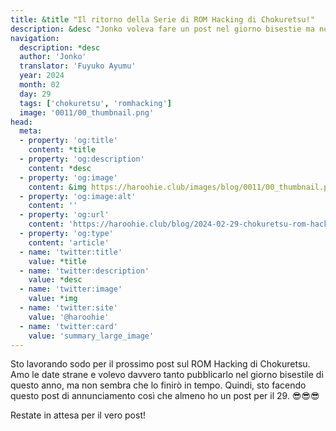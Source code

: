 ```yaml
---
title: &title "Il ritorno della Serie di ROM Hacking di Chokuretsu!"
description: &desc "Jonko voleva fare un post nel giorno bisestie ma non aveva abbastanza tempo per finirlo"
navigation:
  description: *desc
  author: 'Jonko'
  translator: 'Fuyuko Ayumu'
  year: 2024
  month: 02
  day: 29
  tags: ['chokuretsu', 'romhacking']
  image: '0011/00_thumbnail.png'
head:
  meta:
  - property: 'og:title'
    content: *title
  - property: 'og:description'
    content: *desc
  - property: 'og:image'
    content: &img https://haroohie.club/images/blog/0011/00_thumbnail.png
  - property: 'og:image:alt'
    content: ''
  - property: 'og:url'
    content: 'https://haroohie.club/blog/2024-02-29-chokuretsu-rom-hacking-returns'
  - property: 'og:type'
    content: 'article'
  - name: 'twitter:title'
    value: *title
  - name: 'twitter:description'
    value: *desc
  - name: 'twitter:image'
    value: *img
  - name: 'twitter:site'
    value: '@haroohie'
  - name: 'twitter:card'
    value: 'summary_large_image'
---
```


Sto lavorando sodo per il prossimo post sul ROM Hacking di Chokuretsu. Amo le date strane e volevo davvero tanto pubblicarlo nel giorno bisestile di questo anno, ma non sembra che lo finirò in tempo. Quindi, sto facendo questo post di annunciamento così che almeno ho un post per il 29. 😎😎😎

Restate in attesa per il vero post!